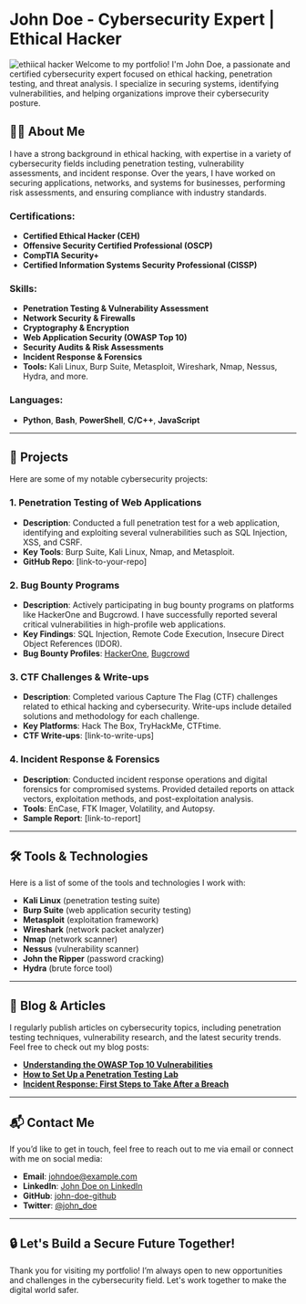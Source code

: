 # John Doe - Cybersecurity Expert | Ethical Hacker
![ethiical hacker](https://res.cloudinary.com/people-matters/image/upload/fl_immutable_cache,w_624,h_351,q_auto,f_auto/v1591634442/1591634440.jpg)
Welcome to my portfolio! I'm John Doe, a passionate and certified cybersecurity expert focused on ethical hacking, penetration testing, and threat analysis. I specialize in securing systems, identifying vulnerabilities, and helping organizations improve their cybersecurity posture.

## 👨‍💻 About Me

I have a strong background in ethical hacking, with expertise in a variety of cybersecurity fields including penetration testing, vulnerability assessments, and incident response. Over the years, I have worked on securing applications, networks, and systems for businesses, performing risk assessments, and ensuring compliance with industry standards.

### Certifications:
- **Certified Ethical Hacker (CEH)**
- **Offensive Security Certified Professional (OSCP)**
- **CompTIA Security+**
- **Certified Information Systems Security Professional (CISSP)**

### Skills:
- **Penetration Testing & Vulnerability Assessment**
- **Network Security & Firewalls**
- **Cryptography & Encryption**
- **Web Application Security (OWASP Top 10)**
- **Security Audits & Risk Assessments**
- **Incident Response & Forensics**
- **Tools:** Kali Linux, Burp Suite, Metasploit, Wireshark, Nmap, Nessus, Hydra, and more.
  
### Languages:
- **Python**, **Bash**, **PowerShell**, **C/C++**, **JavaScript**

---

## 📂 Projects

Here are some of my notable cybersecurity projects:

### 1. **Penetration Testing of Web Applications**
- **Description**: Conducted a full penetration test for a web application, identifying and exploiting several vulnerabilities such as SQL Injection, XSS, and CSRF.
- **Key Tools**: Burp Suite, Kali Linux, Nmap, and Metasploit.
- **GitHub Repo**: [link-to-your-repo]

### 2. **Bug Bounty Programs**
- **Description**: Actively participating in bug bounty programs on platforms like HackerOne and Bugcrowd. I have successfully reported several critical vulnerabilities in high-profile web applications.
- **Key Findings**: SQL Injection, Remote Code Execution, Insecure Direct Object References (IDOR).
- **Bug Bounty Profiles**: [HackerOne](link-to-profile), [Bugcrowd](link-to-profile)

### 3. **CTF Challenges & Write-ups**
- **Description**: Completed various Capture The Flag (CTF) challenges related to ethical hacking and cybersecurity. Write-ups include detailed solutions and methodology for each challenge.
- **Key Platforms**: Hack The Box, TryHackMe, CTFtime.
- **CTF Write-ups**: [link-to-write-ups]

### 4. **Incident Response & Forensics**
- **Description**: Conducted incident response operations and digital forensics for compromised systems. Provided detailed reports on attack vectors, exploitation methods, and post-exploitation analysis.
- **Tools**: EnCase, FTK Imager, Volatility, and Autopsy.
- **Sample Report**: [link-to-report]

---

## 🛠️ Tools & Technologies

Here is a list of some of the tools and technologies I work with:

- **Kali Linux** (penetration testing suite)
- **Burp Suite** (web application security testing)
- **Metasploit** (exploitation framework)
- **Wireshark** (network packet analyzer)
- **Nmap** (network scanner)
- **Nessus** (vulnerability scanner)
- **John the Ripper** (password cracking)
- **Hydra** (brute force tool)

---

## 📝 Blog & Articles

I regularly publish articles on cybersecurity topics, including penetration testing techniques, vulnerability research, and the latest security trends. Feel free to check out my blog posts:

- **[Understanding the OWASP Top 10 Vulnerabilities](link-to-article)**
- **[How to Set Up a Penetration Testing Lab](link-to-article)**
- **[Incident Response: First Steps to Take After a Breach](link-to-article)**

---

## 📬 Contact Me

If you’d like to get in touch, feel free to reach out to me via email or connect with me on social media:

- **Email**: johndoe@example.com
- **LinkedIn**: [John Doe on LinkedIn](link-to-linkedin)
- **GitHub**: [john-doe-github](link-to-github)
- **Twitter**: [@john_doe](link-to-twitter)

---

## 🔒 Let's Build a Secure Future Together!

Thank you for visiting my portfolio! I’m always open to new opportunities and challenges in the cybersecurity field. Let's work together to make the digital world safer.


